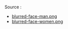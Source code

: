 Source :

<ul>
  <li><a href="https://en.kapanlagi.com/korea/results-of-editing-15-wedding-book-photos-of-handsome-korean-actors-making-you-more-infatuated-manifesting-first-who-knows-it-might-come-true.html">blurred-face-man.png</a></li>
  <li><a href="https://in.pinterest.com/pin/832180837418025861/">blurred-face-women.png</a></li>
</ul>
